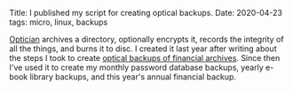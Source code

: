 Title: I published my script for creating optical backups.
Date: 2020-04-23
tags: micro, linux, backups

[Optician](https://github.com/pigmonkey/optician) archives a directory, optionally encrypts it, records the integrity of all the things, and burns it to disc. I created it last year after writing about the steps I took to create [optical backups of financial archives](/2019/06/optical-financal-backups/). Since then I've used it to create my monthly password database backups, yearly e-book library backups, and this year's annual financial backup.
